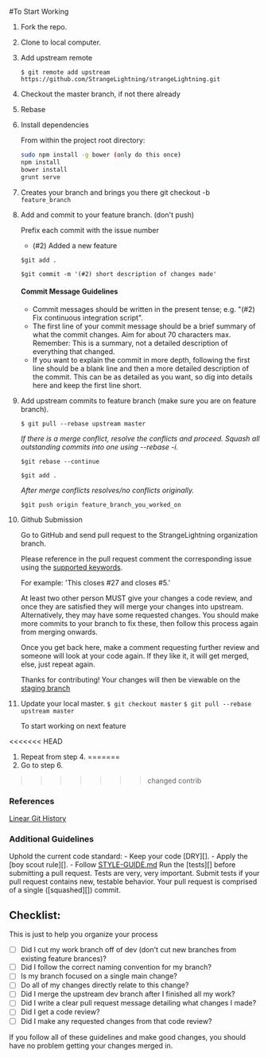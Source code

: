 #To Start Working

1. Fork the repo.

2. Clone to local computer.

3. Add upstream remote

   `$ git remote add upstream https://github.com/StrangeLightning/strangeLightning.git`


4. Checkout the master branch, if not there already


5. Rebase 


6. Install dependencies

      From within the project root directory:
      
      ```BASH
      sudo npm install -g bower (only do this once)
      npm install
      bower install
      grunt serve 
      ```
7.  Creates your branch and brings you there
   git checkout -b `feature_branch`

8. Add and commit to your feature branch. (don't push)

   Prefix each commit with the issue number
    - (#2) Added a new feature

   `$git add .`
   
   `$git commit -m '(#2) short description of changes made'`

   #### Commit Message Guidelines

   - Commit messages should be written in the present tense; e.g. "(#2) Fix continuous
    integration script".
   - The first line of your commit message should be a brief summary of what the
    commit changes. Aim for about 70 characters max. Remember: This is a summary,
    not a detailed description of everything that changed.
   - If you want to explain the commit in more depth, following the first line should
    be a blank line and then a more detailed description of the commit. This can be
    as detailed as you want, so dig into details here and keep the first line short.

9. Add upstream commits to feature branch (make sure you are on feature branch).

   `$ git pull --rebase upstream master`

   _If there is a merge conflict, resolve the conflicts and proceed. Squash all outstanding commits into one using --rebase -i._

   `$git rebase --continue`
   
   `$git add .`

   _After merge conflicts resolves/no conflicts originally._

   `$git push origin feature_branch_you_worked_on`

10. Github Submission

      Go to GitHub and send pull request to the StrangeLightning organization branch.

      Please reference in the pull request comment the corresponding issue using the [supported keywords](https://help.github.com/articles/closing-issues-via-commit-messages/).

      For example: 'This closes #27 and closes #5.'

      At least two other person MUST give your changes a code review, and once
      they are satisfied they will merge your changes into upstream. Alternatively,
      they may have some requested changes. You should make more commits to your
      branch to fix these, then follow this process again from merging onwards.

      Once you get back here, make a comment requesting further review and
      someone will look at your code again. If they like it, it will get merged,
      else, just repeat again.

      Thanks for contributing! Your changes will then be viewable on the [staging branch](http://staging.sphereable.com)

11. Update your local master.
      `$ git checkout master`
      `$ git pull --rebase upstream master` 

      To start working on next feature

<<<<<<< HEAD
1. Repeat from step 4.
=======
12. Go to step 6.
>>>>>>> changed contrib

### References

[Linear Git History](http://www.thumbtack.com/engineering/linear-git-history/)

### Additional Guidelines

 Uphold the current code standard:
    - Keep your code [DRY][].
    - Apply the [boy scout rule][].
    - Follow [STYLE-GUIDE.md](STYLE-GUIDE.md)
 Run the [tests][] before submitting a pull request.
 Tests are very, very important. Submit tests if your pull request contains
   new, testable behavior.
 Your pull request is comprised of a single ([squashed][]) commit.

## Checklist:

This is just to help you organize your process

- [ ] Did I cut my work branch off of dev (don't cut new branches from existing feature brances)?
- [ ] Did I follow the correct naming convention for my branch?
- [ ] Is my branch focused on a single main change?
 - [ ] Do all of my changes directly relate to this change?
- [ ] Did I merge the upstream dev branch after I finished all my
  work?
- [ ] Did I write a clear pull request message detailing what changes I made?
- [ ] Did I get a code review?
 - [ ] Did I make any requested changes from that code review?

If you follow all of these guidelines and make good changes, you should have
no problem getting your changes merged in.
